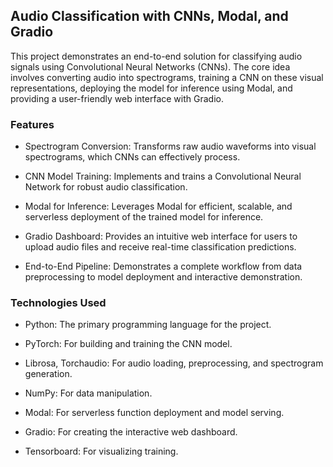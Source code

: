 ## Audio Classification with CNNs, Modal, and Gradio
This project demonstrates an end-to-end solution for classifying audio signals using Convolutional Neural Networks (CNNs). The core idea involves converting audio into spectrograms, training a CNN on these visual representations, deploying the model for inference using Modal, and providing a user-friendly web interface with Gradio.

### Features
- Spectrogram Conversion: Transforms raw audio waveforms into visual spectrograms, which CNNs can effectively process.

- CNN Model Training: Implements and trains a Convolutional Neural Network for robust audio classification.

- Modal for Inference: Leverages Modal for efficient, scalable, and serverless deployment of the trained model for inference.

- Gradio Dashboard: Provides an intuitive web interface for users to upload audio files and receive real-time classification predictions.

- End-to-End Pipeline: Demonstrates a complete workflow from data preprocessing to model deployment and interactive demonstration.

### Technologies Used
- Python: The primary programming language for the project.

- PyTorch: For building and training the CNN model.

- Librosa, Torchaudio: For audio loading, preprocessing, and spectrogram generation.

- NumPy: For data manipulation.

- Modal: For serverless function deployment and model serving.

- Gradio: For creating the interactive web dashboard.

- Tensorboard: For visualizing training.
